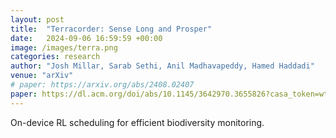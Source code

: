 ```yaml
---
layout: post
title:  "Terracorder: Sense Long and Prosper"
date:   2024-09-06 16:59:59 +00:00
image: /images/terra.png
categories: research
author: "Josh Millar, Sarab Sethi, Anil Madhavapeddy, Hamed Haddadi"
venue: "arXiv"
# paper: https://arxiv.org/abs/2408.02407
paper: https://dl.acm.org/doi/abs/10.1145/3642970.3655826?casa_token=wt9QpHMRsrEAAAAA%3AP5iM6vJ1Oi-q-loBEEJSmkcRj9B2h-CqXJW99vZ2lGAcNm5JFh1Vn6pcbjRzh_XfdLVTDEmgWACWzQ
---
```

On-device RL scheduling for efficient biodiversity monitoring.